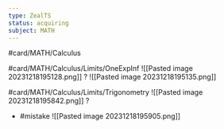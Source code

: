 ```yaml
---
type: ZealTS
status: acquiring
subject: MATH
---
```

#card/MATH/Calculus 

#card/MATH/Calculus/Limits/OneExpInf
![[Pasted image 20231218195128.png]]
?
![[Pasted image 20231218195135.png]] 

#card/MATH/Calculus/Limits/Trigonometry
![[Pasted image 20231218195842.png]]
?
- #mistake
![[Pasted image 20231218195905.png]]

